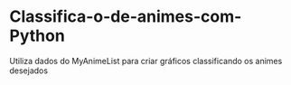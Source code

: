 # Classifica-o-de-animes-com-Python
Utiliza dados do MyAnimeList para criar gráficos classificando os animes desejados
